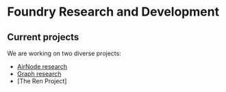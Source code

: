 # Foundry Research and Development

## Current projects

We are working on two diverse projects:

- [AirNode research](The%20AirNode%20Research/readme.md)
- [Graph research](The%20Graph%20Research/readme.md)
- [The Ren Project]


